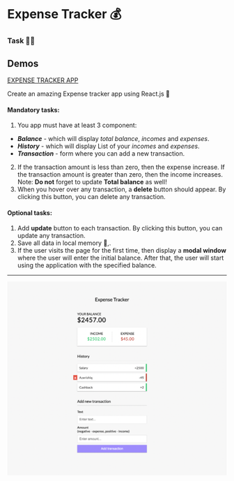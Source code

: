 # Expense Tracker 💰

### Task 🎯🎯

## Demos

[EXPENSE TRACKER APP](https://defaultsabina.github.io/expense-tracker-app)


Create an amazing Expense tracker app using React.js 🚀

#### Mandatory tasks:
1. You app must have at least 3 component: 
  - ***Balance*** - which will display *total balance*, *incomes* and *expenses*.
  - ***History*** - which will display List of your *incomes* and *expenses*.
  - ***Transaction*** - form where you can add a new transaction.
2. If the transaction amount is less than zero, then the expense increase. If the transaction amount is greater than zero, then the income increases. Note: **Do not** forget to update **Total balance** as well!
3. When you hover over any transaction, a **delete** button should appear. By clicking this button, you can delete any transaction.



#### Optional tasks:
1. Add **update** button to each transaction. By clicking this button, you can update any transaction.
2. Save all data in local memory 📝,.
3. If the user visits the page for the first time, then display a **modal window** where the user will enter the initial balance. After that, the user will start using the application with the specified balance.

---
<img src="./expense.png"/>
